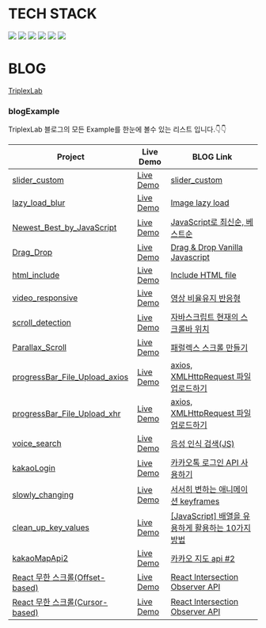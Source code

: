 # TECH STACK
<a><img src="https://img.shields.io/badge/HTML5-E34F26?style=flat-square&logo=HTML5&logoColor=white"/></a>
<a><img src="https://img.shields.io/badge/CSS3-1572B6?style=flat-square&logo=css3&logoColor=white"/></a>
<a><img src="https://img.shields.io/badge/javascript(ES6)-F7DF1E?style=flat-square&logo=javascript&logoColor=black"/></a>
<a><img src="https://img.shields.io/badge/react-61dafb?style=flat-square&logo=react&logoColor=black"/></a>
<a><img src="https://img.shields.io/badge/styledcomponents-61dafb?style=flat-square&logo=react&styledcomponents=black"/></a>
<a><img src="https://img.shields.io/badge/Figma-333?style=flat-square&logo=figma&logoColor=white"/></a>

# BLOG
[TriplexLab](https://triplexlab.tistory.com/)

### blogExample
TriplexLab 블로그의 모든 Example를 한눈에 볼수 있는 리스트 입니다.👇👇

|Project|Live Demo|BLOG Link|
|---|---|---|
[slider_custom](https://github.com/younhoso/younhoso/tree/main/blogExample/slider_custom/)|[Live Demo](https://younhoso.github.io/younhoso/blogExample/slider_custom/)|[slider_custom](https://triplexlab.tistory.com/82)|
[lazy_load_blur](https://github.com/younhoso/younhoso/tree/main/blogExample/lazy_load_blur)|[Live Demo](https://younhoso.github.io/younhoso/blogExample/lazy_load_blur/)|[Image lazy load](https://triplexlab.tistory.com/129)|
[Newest_Best_by_JavaScript](https://github.com/younhoso/younhoso/tree/main/blogExample/Newest_Best_by_JavaScript)|[Live Demo](https://younhoso.github.io/younhoso/blogExample/Newest_Best_by_JavaScript/)|[JavaScript로 최신순, 베스트순](https://triplexlab.tistory.com/190)|
[Drag_Drop](https://github.com/younhoso/younhoso/tree/main/blogExample/Drag_Drop)|[Live Demo](https://younhoso.github.io/younhoso/blogExample/Drag_Drop/)|[Drag & Drop Vanilla Javascript](https://triplexlab.tistory.com/156)|
[html_include](https://github.com/younhoso/younhoso/tree/main/blogExample/html_include)|[Live Demo](https://younhoso.github.io/younhoso/blogExample/html_include/)|[Include HTML file](https://triplexlab.tistory.com/107)|
[video_responsive](https://github.com/younhoso/younhoso/tree/main/blogExample/video_responsive)|[Live Demo](https://younhoso.github.io/younhoso/blogExample/video_responsive/)|[영상 비율유지 반응형](https://triplexlab.tistory.com/64)|
[scroll_detection](https://github.com/younhoso/younhoso/tree/main/blogExample/scroll_detection)|[Live Demo](https://younhoso.github.io/younhoso/blogExample/scroll_detection/)|[자바스크립트 현재의 스크롤바 위치](https://triplexlab.tistory.com/152)|
[Parallax_Scroll](https://github.com/younhoso/younhoso/tree/main/blogExample/Parallax_Scroll)|[Live Demo](https://younhoso.github.io/younhoso/blogExample/Parallax_Scroll/)|[패럴렉스 스크롤 만들기](https://triplexlab.tistory.com/7)|
[progressBar_File_Upload_axios](https://github.com/younhoso/younhoso/tree/main/blogExample/File_Upload/axios/)|[Live Demo](https://younhoso.github.io/younhoso/blogExample/File_Upload/axios/)|[axios, XMLHttpRequest 파일 업로드하기](https://triplexlab.tistory.com/184)|
[progressBar_File_Upload_xhr](https://github.com/younhoso/younhoso/tree/main/blogExample/File_Upload/xhr/)|[Live Demo](https://younhoso.github.io/younhoso/blogExample/File_Upload/xhr/)|[axios, XMLHttpRequest 파일 업로드하기](https://triplexlab.tistory.com/184)|
[voice_search](https://github.com/younhoso/younhoso/tree/main/blogExample/voice_search/)|[Live Demo](https://younhoso.github.io/younhoso/blogExample/voice_search/)|[음성 인식 검색(JS)](https://triplexlab.tistory.com/167)|
[kakaoLogin](https://github.com/younhoso/younhoso/tree/main/blogExample/kakaoLogin/)|[Live Demo](https://younhoso.github.io/younhoso/blogExample/kakaoLogin/)|[카카오톡 로그인 API 사용하기](https://triplexlab.tistory.com/55)|
[slowly_changing](https://github.com/younhoso/younhoso/tree/main/blogExample/slowly_changing/)|[Live Demo](https://younhoso.github.io/younhoso/blogExample/slowly_changing/)|[서서히 변하는 애니메이션 keyframes](https://triplexlab.tistory.com/202)|
[clean_up_key_values](https://github.com/younhoso/younhoso/tree/main/blogExample/clean_up_key_values/)|[Live Demo](https://younhoso.github.io/younhoso/blogExample/clean_up_key_values/)|[[JavaScript] 배열을 유용하게 활용하는 10가지 방법](https://triplexlab.tistory.com/113)|
[kakaoMapApi2](https://github.com/younhoso/younhoso/tree/main/blogExample/kakaoMapApi2/)|[Live Demo](https://younhoso.github.io/younhoso/blogExample/kakaoMapApi2/)|[카카오 지도 api #2](https://triplexlab.tistory.com/189)|
[React 무한 스크롤(Offset-based)](https://github.com/younhoso/younhoso/tree/main/blogExample/React_infinite_scroll(Offset-based)/)|[Live Demo](https://younhoso.github.io/younhoso/blogExample/React_infinite_scroll(Offset-based)/build/)|[React Intersection Observer API](https://triplexlab.tistory.com/221)|
[React 무한 스크롤(Cursor-based)](https://github.com/younhoso/younhoso/tree/main/blogExample/React_infinite_scroll(Cursor-based)/)|[Live Demo](https://younhoso.github.io/younhoso/blogExample/React_infinite_scroll(Cursor-based)/build/)|[React Intersection Observer API](https://triplexlab.tistory.com/221)|
